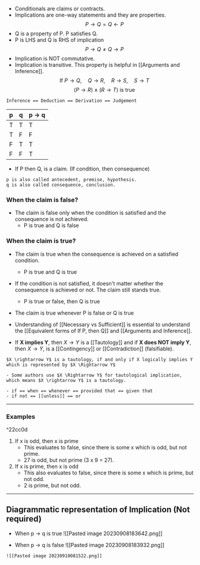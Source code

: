 - Conditionals are claims or contracts.
- Implications are one-way statements and they are properties.
$$
P \rightarrow Q = Q \leftarrow P
$$
- Q is a property of P. P satisfies Q.
- P is LHS and Q is RHS of implication
$$
P \rightarrow Q \neq Q \rightarrow P
$$
- Implication is NOT commutative. 
- Implication is transitive. This property is helpful in [[Arguments and Inference]].
$$
\text{If } P \rightarrow Q,\quad Q \rightarrow R, \quad R \rightarrow S, \quad S \rightarrow T
$$
$$
(P \rightarrow R) \wedge (R \rightarrow T) \text{ is true}
$$
```ad-note
Inference == Deduction == Derivation == Judgement
```

| p   | q   | p $\to$ q |
| --- | --- | --------- |
| T   | T   | T         |
| T   | F   | F         |
| F   | T   | T         |
| F   | F   | T         |

- If P then Q, is a claim. (If condition, then consequence)
```ad-info
p is also called antecedent, premise, hypothesis.
q is also called consequence, conclusion.
```

### When the claim is false?
- The claim is false only when the condition is satisfied and the consequence is not achieved.
	- P is true and Q is false

### When the claim is true?
- The claim is true when the consequence is achieved on a satisfied condition.
	- P is true and Q is true
- If the condition is not satisfied, it doesn't matter whether the consequence is achieved or not. The claim still stands true.
	- P is true or false, then Q is true
- The claim is true whenever P is false or Q is true

- Understanding of [[Necessary vs Sufficient]] is essential to understand the [[Equivalent forms of If P, then Q]] and [[Arguments and Inference]].
- If **X implies Y**, then $X \rightarrow Y$ is a [[Tautology]] and if **X does NOT imply Y**, then $X \rightarrow Y$, is a [[Contingency]] or [[Contradiction]] (falsifiable).

```ad-note
$X \rightarrow Y$ is a tautology, if and only if X logically implies Y which is represented by $X \Rightarrow Y$

- Some authors use $X \Rightarrow Y$ for tautological implication, which means $X \rightarrow Y$ is a tautology.
```


```ad-tip
- if == when == whenever == provided that == given that
- if not == [[unless]] == or
```
---
### Examples

^22cc0d

1. If x is odd, then x is prime 
	- This evaluates to false, since there is some x which is odd, but not prime.
	- 27 is odd, but not prime (3 x 9 = 27).
2. If x is prime, then x is odd
	- This also evaluates to false, since there is some x which is prime, but not odd.
	- 2 is prime, but not odd.

---
## Diagrammatic representation of Implication (Not required)

- When p $\to$ q is true
![[Pasted image 20230908183642.png]]

- When p $\to$ q is false
![[Pasted image 20230908183932.png]]

```ad-summary
![[Pasted image 20230910081522.png]]
```
